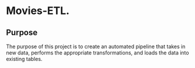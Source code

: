 # Movies-ETL.
## Purpose
The purpose of this project is to create an automated pipeline that takes in new data, performs the appropriate transformations, and loads the data into existing tables.
